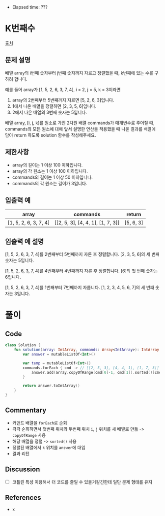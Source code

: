 - Elapsed time: ???

# K번째수

[출처](https://programmers.co.kr/learn/courses/30/lessons/42748?language=kotlin)

## 문제 설명

배열 array의 i번째 숫자부터 j번째 숫자까지 자르고 정렬했을 때, k번째에 있는 수를 구하려 합니다.

예를 들어 array가 [1, 5, 2, 6, 3, 7, 4], i = 2, j = 5, k = 3이라면

1. array의 2번째부터 5번째까지 자르면 [5, 2, 6, 3]입니다.
2. 1에서 나온 배열을 정렬하면 [2, 3, 5, 6]입니다.
3. 2에서 나온 배열의 3번째 숫자는 5입니다.

배열 array, [i, j, k]를 원소로 가진 2차원 배열 commands가 매개변수로 주어질 때, commands의 모든 원소에 대해 앞서 설명한 연산을 적용했을 때 나온 결과를 배열에 담아 return 하도록 solution 함수를 작성해주세요.

## 제한사항

- array의 길이는 1 이상 100 이하입니다.
- array의 각 원소는 1 이상 100 이하입니다.
- commands의 길이는 1 이상 50 이하입니다.
- commands의 각 원소는 길이가 3입니다.

## 입출력 예

| array                 | commands                          | return    |
| --------------------- | --------------------------------- | --------- |
| [1, 5, 2, 6, 3, 7, 4] | [[2, 5, 3], [4, 4, 1], [1, 7, 3]] | [5, 6, 3] |

## 입출력 예 설명

[1, 5, 2, 6, 3, 7, 4]를 2번째부터 5번째까지 자른 후 정렬합니다. [2, 3, 5, 6]의 세 번째 숫자는 5입니다.

[1, 5, 2, 6, 3, 7, 4]를 4번째부터 4번째까지 자른 후 정렬합니다. [6]의 첫 번째 숫자는 6입니다.

[1, 5, 2, 6, 3, 7, 4]를 1번째부터 7번째까지 자릅니다. [1, 2, 3, 4, 5, 6, 7]의 세 번째 숫자는 3입니다.


# 풀이

## Code

``` kotlin
class Solution {
    fun solution(array: IntArray, commands: Array<IntArray>): IntArray {
        var answer = mutableListOf<Int>()

        var temp = mutableListOf<Int>()
        commands.forEach { cmd -> // [[2, 5, 3], [4, 4, 1], [1, 7, 3]]
            answer.add(array.copyOfRange(cmd[0]-1, cmd[1]).sorted()[cmd[2]-1])
        }

        return answer.toIntArray()
    }
}
```

## Commentary

- 커맨드 배열을 `forEach`로 순회
- 각각 순회하면서 첫번째 위치와 두번째 위치 `i`, `j` 위치를 새 배열로 만듦 -> `copyOfRange` 사용
- 해당 배열을 정렬 -> `sorted()` 사용
- 정렬된 배열에서 `k` 위치를 `answer`에 대입
- 결과 리턴

## Discussion

- [ ] 코틀린 특성 이용해서 더 코드를 줄일 수 있을거같긴한데 일단 문제 형태를 유지

## References
- x